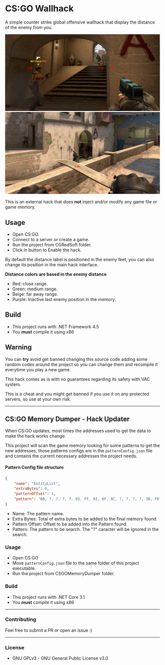 # CS:GO Wallhack

A simple counter strike global offensive wallhack that display the distance of the enemy from you.

<img src="images/sample-1.png" width=700 />
<img src="images/sample-2.png" width=700 />

This is an external hack that does **not** inject and/or modify any game file or game memory.

## Usage

- Open CS:GO.
- Connect to a server or create a game.
- Run the project from CGRedSoft folder.
- Click in button to Enable the hack.

By default the distance label is positioned in the enemy feet, you can also change its position in the main hack interface.

**Distance colors are based in the enemy distance**
- Red: close range.
- Green: medium range.
- Beige: far away range.
- Purple: Inactive last enemy position in the memory.

## Build

- This project runs with .NET Framework 4.5
- You **must** compile it using x86

## Warning

You can **try** avoid get banned changing this source code adding some random codes around the project so you can change them and recompile it everytime you play a new game.

This hack comes as is with no guarantees regarding its safety with VAC system.

This is a cheat and you might get banned if you use it on any protected servers, so use at your own risk.

___

## CS:GO Memory Dumper - Hack Updater

When CS:GO updates, most times the addresses used to get the data to make the hack works change.

This project will scan the game memory looking for some patterns to get the new addresses, those patterns configs are in the `patternConfig.json` file and contains the current necessary addresses the project needs.

#### Pattern Config file structure

```json
{
    "name": "EntityList",
    "extraBytes": 0,
    "patternOffset": 1,
    "pattern": "BB, ?, ?, ?, ?, 83, FF, 01, 0F, 8C, ?, ?, ?, ?, 3B, F8"
}
```

- Name: The pattern name.
- Extra Bytes: Total of extra bytes to be added to the final memory found.
- Pattern Offset: Offset to be added into the Pattern found.
- Pattern: The pattern to be search. The "?" caracter will be ignored in the search.

### Usage

- Open CS:GO
- Move `patternConfig.json` file to the same folder of this project executable.
- Run the project from CSGOMemoryDumper folder.

### Build

- This project runs with .NET Core 3.1
- You **must** compile it using x86

___

### Contributing

Feel free to submit a PR or open an issue :)

___

### License

- GNU GPLv3 - GNU General Public License v3.0